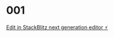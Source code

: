 # 001

[Edit in StackBlitz next generation editor ⚡️](https://stackblitz.com/~/github.com/xingfei24/001)